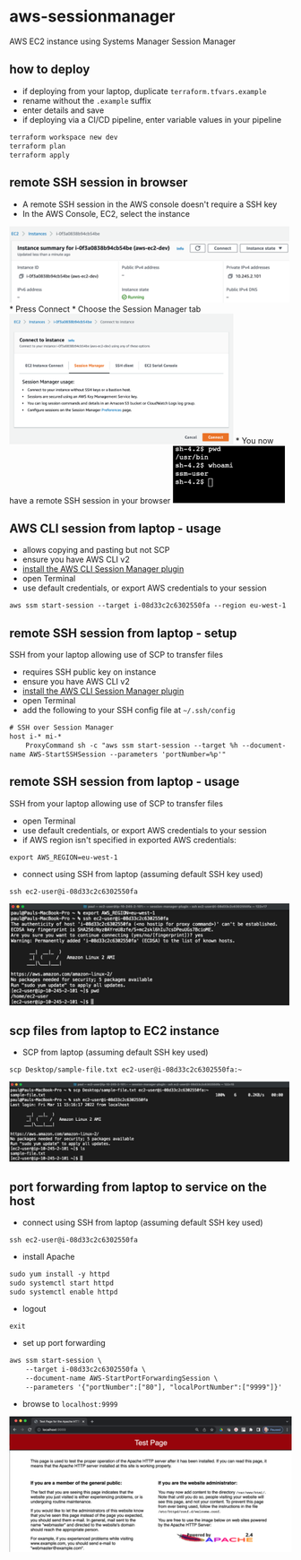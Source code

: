 # aws-sessionmanager
AWS EC2 instance using Systems Manager Session Manager

## how to deploy
* if deploying from your laptop, duplicate `terraform.tfvars.example`
* rename without the `.example` suffix
* enter details and save
* if deploying via a CI/CD pipeline, enter variable values in your pipeline
```
terraform workspace new dev
terraform plan
terraform apply
```

## remote SSH session in browser
* A remote SSH session in the AWS console doesn't require a SSH key
* In the AWS Console, EC2, select the instance
<img src="images/instance.png" width="500">
* Press Connect
* Choose the Session Manager tab
<img src="images/connect.png" width="400">
* You now have a remote SSH session in your browser
<img src="images/session.png" width="200">

## AWS CLI session from laptop - usage
* allows copying and pasting but not SCP
* ensure you have AWS CLI v2
* [install the AWS CLI Session Manager plugin](https://docs.aws.amazon.com/systems-manager/latest/userguide/session-manager-working-with-install-plugin.html)
* open Terminal
* use default credentials, or export AWS credentials to your session
```
aws ssm start-session --target i-08d33c2c6302550fa --region eu-west-1
```

## remote SSH session from laptop - setup
SSH from your laptop allowing use of SCP to transfer files
* requires SSH public key on instance
* ensure you have AWS CLI v2
* [install the AWS CLI Session Manager plugin](https://docs.aws.amazon.com/systems-manager/latest/userguide/session-manager-working-with-install-plugin.html)
* open Terminal
* add the following to your SSH config file at `~/.ssh/config`
```
# SSH over Session Manager
host i-* mi-*
    ProxyCommand sh -c "aws ssm start-session --target %h --document-name AWS-StartSSHSession --parameters 'portNumber=%p'"
```

## remote SSH session from laptop - usage
SSH from your laptop allowing use of SCP to transfer files
* open Terminal
* use default credentials, or export AWS credentials to your session
* if AWS region isn't specified in exported AWS credentials:
```
export AWS_REGION=eu-west-1
```
* connect using SSH from laptop (assuming default SSH key used)
```
ssh ec2-user@i-08d33c2c6302550fa
```
<img src="images/ssh-session.png" width="500">

## scp files from laptop to EC2 instance
* SCP from laptop (assuming default SSH key used)
```
scp Desktop/sample-file.txt ec2-user@i-08d33c2c6302550fa:~
```
<img src="images/scp.png" width="500">

## port forwarding from laptop to service on the host
* connect using SSH from laptop (assuming default SSH key used)
```
ssh ec2-user@i-08d33c2c6302550fa
```
* install Apache
```
sudo yum install -y httpd
sudo systemctl start httpd
sudo systemctl enable httpd
```
* logout
```
exit
```
* set up port forwarding
```
aws ssm start-session \         
    --target i-08d33c2c6302550fa \
    --document-name AWS-StartPortForwardingSession \
    --parameters '{"portNumber":["80"], "localPortNumber":["9999"]}'
```
* browse to `localhost:9999`
<img src="images/apache.png">